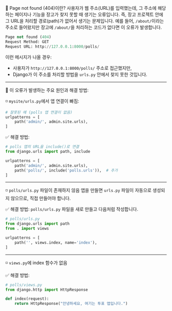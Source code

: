 🔹 Page not found (404)이란?
	사용자가 웹 주소(URL)를 입력했는데,  그 주소에 해당하는 페이지나 기능을 장고가 찾지 못할 때 생기는 오류입니다.
	즉, 장고 프로젝트 안에 그 URL을 처리할 경로(path)가 없어서 생기는 문제입니다.  예를 들어, `/about/`이라는 주소로 들어왔지만 장고에 `/about/`을 처리하는 코드가 없다면 이 오류가 발생합니다.

```python
Page not found (404)
Request Method: GET
Request URL: http://127.0.0.1:8000/polls/
```

이런 메시지가 나올 경우:
- 사용자가 `http://127.0.0.1:8000/polls/` 주소로 접근했지만,
- Django가 이 주소를 처리할 방법을 `urls.py` 안에서 찾지 못한 것입니다.
---
🔹 이 오류가 발생하는 주요 원인과 해결 방법:

◽ `mysite/urls.py`에서 앱 연결이 빠짐:
```python
# 잘못된 예 (polls 앱 연결이 없음)
urlpatterns = [
    path('admin/', admin.site.urls),
]
```

✅ 해결 방법:
```python
# polls 앱의 URL을 include()로 연결
from django.urls import path, include

urlpatterns = [
    path('admin/', admin.site.urls),
    path('polls/', include('polls.urls')),  # 추가
]
```
---
◽ `polls/urls.py` 파일이 존재하지 않음
	앱을 만들면 `urls.py` 파일이 자동으로 생성되지 않으므로, 직접 만들어야 합니다.

✅ 해결 방법: `polls/urls.py` 파일을 새로 만들고 다음처럼 작성합니다.
```python
# polls/urls.py
from django.urls import path
from . import views

urlpatterns = [
    path('', views.index, name='index'),
]
```
---
◽ `views.py`에 index 함수가 없음

✅ 해결 방법:
```python
# polls/views.py
from django.http import HttpResponse

def index(request):
    return HttpResponse("안녕하세요, 여기는 투표 앱입니다.")
```

